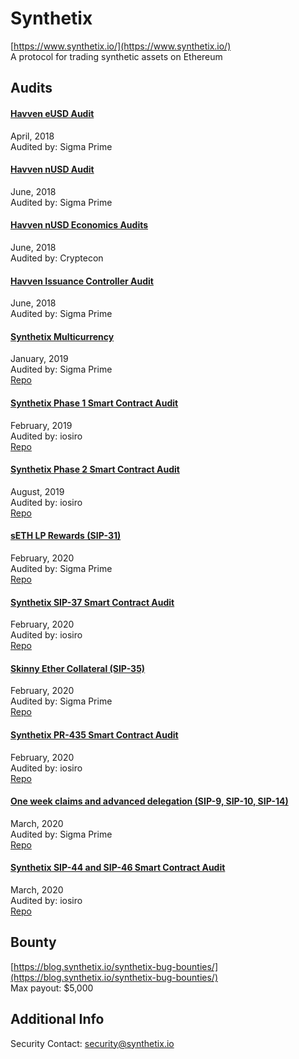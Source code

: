 
# Synthetix
  
[https://www.synthetix.io/](https://www.synthetix.io/)<br>
A protocol for trading synthetic assets on Ethereum


## Audits



#### [Havven eUSD Audit](https://github.com/sigp/public-audits/blob/master/havven-2018-04-05/README.md)

April, 2018<br>
Audited by: Sigma Prime<br>

      


#### [Havven nUSD Audit](https://github.com/sigp/public-audits/blob/master/havven-2018-06-06/havven-review.pdf)

June, 2018<br>
Audited by: Sigma Prime<br>

      


#### [Havven nUSD Economics Audits](https://blog.synthetix.io/havven-validated-by-cryptecon-analysis/)

June, 2018<br>
Audited by: Cryptecon<br>

      


#### [Havven Issuance Controller Audit](https://github.com/sigp/public-audits/blob/master/havven-2018-06-18/review.pdf)

June, 2018<br>
Audited by: Sigma Prime<br>

      


#### [Synthetix Multicurrency](https://github.com/sigp/public-audits/blob/master/synthetix/multicurrency/review.pdf)

January, 2019<br>
Audited by: Sigma Prime<br>
[Repo](https://github.com/Synthetixio/synthetix)
      


#### [Synthetix Phase 1 Smart Contract Audit](https://www.iosiro.com/audits/synthetix-phase-1-smart-contract-audit)

February, 2019<br>
Audited by: iosiro<br>
[Repo](https://github.com/Synthetixio/synthetix)
      


#### [Synthetix Phase 2 Smart Contract Audit](https://www.iosiro.com/audits/synthetix-phase-2-smart-contract-audit)

August, 2019<br>
Audited by: iosiro<br>
[Repo](https://github.com/Synthetixio/synthetix)
      


#### [sETH LP Rewards (SIP-31)](https://github.com/sigp/public-audits/blob/master/synthetix/unipool/review.pdf)

February, 2020<br>
Audited by: Sigma Prime<br>
[Repo](https://github.com/Synthetixio/synthetix)
      


#### [Synthetix SIP-37 Smart Contract Audit](https://www.iosiro.com/audits/synthetix-sip37-smart-contract-audit)

February, 2020<br>
Audited by: iosiro<br>
[Repo](https://github.com/Synthetixio/synthetix)
      


#### [Skinny Ether Collateral (SIP-35)](https://github.com/sigp/public-audits/blob/master/synthetix/ethercollateral/review.pdf)

February, 2020<br>
Audited by: Sigma Prime<br>
[Repo](https://github.com/Synthetixio/synthetix)
      


#### [Synthetix PR-435 Smart Contract Audit](https://iosiro.com/audits/synthetix-pr-435-smart-contract-audit)

February, 2020<br>
Audited by: iosiro<br>
[Repo](https://github.com/Synthetixio/synthetix)
      


#### [One week claims and advanced delegation (SIP-9, SIP-10, SIP-14)](https://github.com/sigp/public-audits/blob/master/synthetix/delegates/review.pdf)

March, 2020<br>
Audited by: Sigma Prime<br>
[Repo](https://github.com/Synthetixio/synthetix)
      


#### [Synthetix SIP-44 and SIP-46 Smart Contract Audit](https://iosiro.com/audits/synthetix-sip-44-and-sip-46-smart-contract-audit)

March, 2020<br>
Audited by: iosiro<br>
[Repo](https://github.com/Synthetixio/synthetix)
      

  

## Bounty

[https://blog.synthetix.io/synthetix-bug-bounties/](https://blog.synthetix.io/synthetix-bug-bounties/)<br>
Max payout: $5,000


## Additional Info

Security Contact: security@synthetix.io
